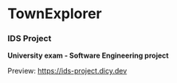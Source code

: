 ﻿# TownExplorer
### IDS Project
**University exam - Software Engineering project**

Preview: https://ids-project.dicy.dev
